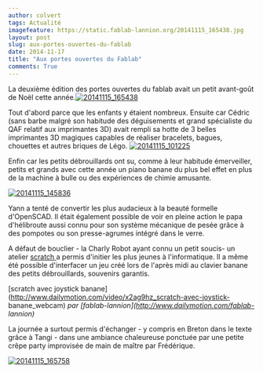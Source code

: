 ```yaml
---
author: colvert
tags: Actualité
imagefeature: https://static.fablab-lannion.org/20141115_165438.jpg
layout: post
slug: aux-portes-ouvertes-du-fablab
date: 2014-11-17
title: "Aux portes ouvertes du Fablab"
comments: True
---
```

La deuxième édition des portes ouvertes du fablab avait un petit avant-goût de
Noël cette
année.[![20141115_165438](https://static.fablab-lannion.org/20141115_165438.jpg)](https://static.fablab-lannion.org/20141115_165438.jpg)

Tout d'abord parce que les enfants y étaient nombreux. Ensuite car Cédric
(sans barbe malgré son habitude des déguisements et grand spécialiste du QAF
relatif aux imprimantes 3D) avait rempli sa hotte de 3 belles imprimantes 3D
magiques capables de réaliser bracelets, bagues, chouettes et autres briques
de Légo.
[![20141115_101225](https://static.fablab-lannion.org/20141115_101225.jpg)](https://static.fablab-lannion.org/20141115_101225.jpg)

Enfin car les petits débrouillards ont su, comme à leur habitude émerveiller,
petits et grands avec cette année un piano banane du plus bel effet en plus de
la machine à bulle ou des expériences de chimie amusante.

[![20141115_145836](https://static.fablab-lannion.org/20141115_145836.jpg)](https://static.fablab-lannion.org/20141115_145836.jpg)

Yann a tenté de convertir les plus audacieux à la beauté formelle d'OpenSCAD.
Il était également possible de voir en pleine action le papa d'hélibroute
aussi connu pour son système mécanique de pesée grâce à des pompotes ou son
presse-agrumes intégré dans le verre.

A défaut de bouclier - la Charly Robot ayant connu un petit soucis- un atelier
[scratch ](http://scratch.mit.edu/)a permis d'initier les plus jeunes à
l'informatique. Il a même été possible d'interfacer un jeu créé lors de
l'après midi au clavier banane des petits débrouillards, souvenirs garantis.

  
[scratch avec joystick
banane](http://www.dailymotion.com/video/x2ag9hz_scratch-avec-joystick-
banane_webcam) _par [fablab-lannion](http://www.dailymotion.com/fablab-
lannion)_

La journée a surtout permis d'échanger - y compris en Breton dans le texte
grâce à Tangi - dans une ambiance chaleureuse ponctuée par une petite crêpe
party improvisée de main de maître par Frédérique.

[![20141115_165758](https://static.fablab-lannion.org/20141115_165758.jpg)](https://static.fablab-lannion.org/20141115_165758.jpg)






